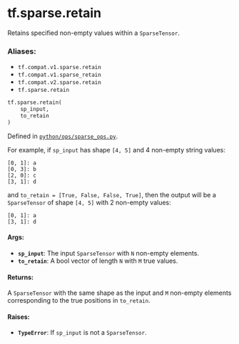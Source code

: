 <div itemscope itemtype="http://developers.google.com/ReferenceObject">
<meta itemprop="name" content="tf.sparse.retain" />
<meta itemprop="path" content="Stable" />
</div>

# tf.sparse.retain

Retains specified non-empty values within a `SparseTensor`.

### Aliases:

* `tf.compat.v1.sparse.retain`
* `tf.compat.v1.sparse_retain`
* `tf.compat.v2.sparse.retain`
* `tf.sparse.retain`

``` python
tf.sparse.retain(
    sp_input,
    to_retain
)
```



Defined in [`python/ops/sparse_ops.py`](/code/stable/tensorflow/python/ops/sparse_ops.py).

<!-- Placeholder for "Used in" -->

For example, if `sp_input` has shape `[4, 5]` and 4 non-empty string values:

    [0, 1]: a
    [0, 3]: b
    [2, 0]: c
    [3, 1]: d

and `to_retain = [True, False, False, True]`, then the output will
be a `SparseTensor` of shape `[4, 5]` with 2 non-empty values:

    [0, 1]: a
    [3, 1]: d

#### Args:


* <b>`sp_input`</b>: The input `SparseTensor` with `N` non-empty elements.
* <b>`to_retain`</b>: A bool vector of length `N` with `M` true values.


#### Returns:

A `SparseTensor` with the same shape as the input and `M` non-empty
elements corresponding to the true positions in `to_retain`.



#### Raises:


* <b>`TypeError`</b>: If `sp_input` is not a `SparseTensor`.